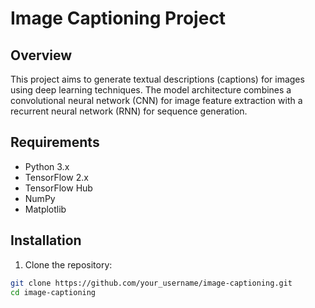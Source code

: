 # Image Captioning Project

## Overview

This project aims to generate textual descriptions (captions) for images using deep learning techniques. The model architecture combines a convolutional neural network (CNN) for image feature extraction with a recurrent neural network (RNN) for sequence generation.

## Requirements

- Python 3.x
- TensorFlow 2.x
- TensorFlow Hub
- NumPy
- Matplotlib

## Installation

1. Clone the repository:

````bash
git clone https://github.com/your_username/image-captioning.git
cd image-captioning
````

